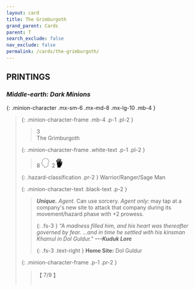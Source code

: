 ```yaml
---
layout: card
title: The Grimburgoth
grand_parent: Cards
parent: T
search_exclude: false
nav_exclude: false
permalink: /cards/the-grimburgoth/
---
```


## PRINTINGS


### _Middle-earth: Dark Minions_

{: .minion-character .mx-sm-6 .mx-md-8 .mx-lg-10 .mb-4 }
> {: .minion-character-frame .mb-4 .p-1 .pl-2 }
> > <div class="hazard-mp">3</div>
> > <div class="card-name">The Grimburgoth</div>
>
> {: .minion-character-frame .white-text .p-1 .pl-2 }
> > 8 ![](/assets/images/mind.svg)&ensp;2![](/assets/images/di.svg)
>
> {: .hazard-classification .pr-2 }
> Warrior/Ranger/Sage Man
>
> {: .minion-character-text .black-text .p-2 }
> > _**Unique.**_ _Agent._ Can use sorcery. _Agent only:_ may tap at a company's new site to attack that company during its movement/hazard phase with +2 prowess. 
> > 
> > {: .fs-3 } 
> > _“A madness filled him, and his heart was thereafter governed by fear. ...and in time he settled with his kinsman Khamul in Dol Guldur."_ ***---&#65279;Kuduk Lore***  
> > 
> > {: .fs-3 .text-right } 
> > **Home Site:** Dol Guldur 
>
> {: .minion-character-frame .p-1 .pr-2 }
> > <div class="card-shield">【 7/9 】</div>
> > <div class="card-corruption-white">&nbsp;</div>
